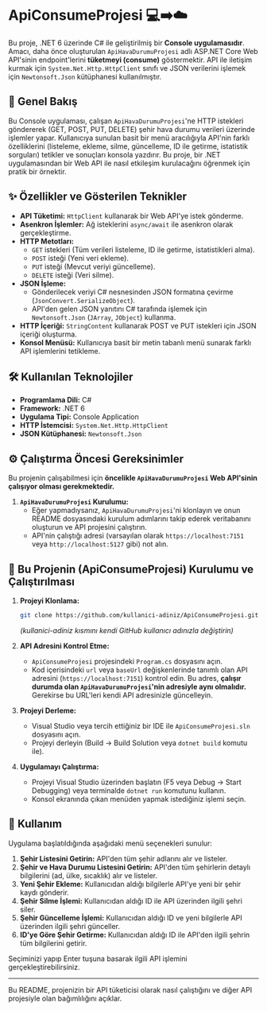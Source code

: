# ApiConsumeProjesi 💻➡️☁️

Bu proje, .NET 6 üzerinde C# ile geliştirilmiş bir **Console uygulamasıdır**. Amacı, daha önce oluşturulan `ApiHavaDurumuProjesi` adlı ASP.NET Core Web API'sinin endpoint'lerini **tüketmeyi (consume)** göstermektir. API ile iletişim kurmak için `System.Net.Http.HttpClient` sınıfı ve JSON verilerini işlemek için `Newtonsoft.Json` kütüphanesi kullanılmıştır.

## 🚀 Genel Bakış

Bu Console uygulaması, çalışan `ApiHavaDurumuProjesi`'ne HTTP istekleri göndererek (GET, POST, PUT, DELETE) şehir hava durumu verileri üzerinde işlemler yapar. Kullanıcıya sunulan basit bir menü aracılığıyla API'nin farklı özelliklerini (listeleme, ekleme, silme, güncelleme, ID ile getirme, istatistik sorguları) tetikler ve sonuçları konsola yazdırır. Bu proje, bir .NET uygulamasından bir Web API ile nasıl etkileşim kurulacağını öğrenmek için pratik bir örnektir.

## ✨ Özellikler ve Gösterilen Teknikler

*   **API Tüketimi:** `HttpClient` kullanarak bir Web API'ye istek gönderme.
*   **Asenkron İşlemler:** Ağ isteklerini `async/await` ile asenkron olarak gerçekleştirme.
*   **HTTP Metotları:**
    *   `GET` istekleri (Tüm verileri listeleme, ID ile getirme, istatistikleri alma).
    *   `POST` isteği (Yeni veri ekleme).
    *   `PUT` isteği (Mevcut veriyi güncelleme).
    *   `DELETE` isteği (Veri silme).
*   **JSON İşleme:**
    *   Gönderilecek veriyi C# nesnesinden JSON formatına çevirme (`JsonConvert.SerializeObject`).
    *   API'den gelen JSON yanıtını C# tarafında işlemek için `Newtonsoft.Json` (`JArray`, `JObject`) kullanma.
*   **HTTP İçeriği:** `StringContent` kullanarak POST ve PUT istekleri için JSON içeriği oluşturma.
*   **Konsol Menüsü:** Kullanıcıya basit bir metin tabanlı menü sunarak farklı API işlemlerini tetikleme.

## 🛠️ Kullanılan Teknolojiler

*   **Programlama Dili:** C#
*   **Framework:** .NET 6
*   **Uygulama Tipi:** Console Application
*   **HTTP İstemcisi:** `System.Net.Http.HttpClient`
*   **JSON Kütüphanesi:** `Newtonsoft.Json`

## ⚙️ Çalıştırma Öncesi Gereksinimler

Bu projenin çalışabilmesi için **öncelikle `ApiHavaDurumuProjesi` Web API'sinin çalışıyor olması gerekmektedir.**

1.  **`ApiHavaDurumuProjesi` Kurulumu:**
    *   Eğer yapmadıysanız, `ApiHavaDurumuProjesi`'ni klonlayın ve onun README dosyasındaki kurulum adımlarını takip ederek veritabanını oluşturun ve API projesini çalıştırın.
    *   API'nin çalıştığı adresi (varsayılan olarak `https://localhost:7151` veya `http://localhost:5127` gibi) not alın.

## 💾 Bu Projenin (ApiConsumeProjesi) Kurulumu ve Çalıştırılması

1.  **Projeyi Klonlama:**
    ```bash
    git clone https://github.com/kullanici-adiniz/ApiConsumeProjesi.git
    ```
    *(kullanici-adiniz kısmını kendi GitHub kullanıcı adınızla değiştirin)*

2.  **API Adresini Kontrol Etme:**
    *   `ApiConsumeProjesi` projesindeki `Program.cs` dosyasını açın.
    *   Kod içerisindeki `url` veya `baseUrl` değişkenlerinde tanımlı olan API adresini (`https://localhost:7151`) kontrol edin. Bu adres, **çalışır durumda olan `ApiHavaDurumuProjesi`'nin adresiyle aynı olmalıdır.** Gerekirse bu URL'leri kendi API adresinizle güncelleyin.

3.  **Projeyi Derleme:**
    *   Visual Studio veya tercih ettiğiniz bir IDE ile `ApiConsumeProjesi.sln` dosyasını açın.
    *   Projeyi derleyin (Build -> Build Solution veya `dotnet build` komutu ile).

4.  **Uygulamayı Çalıştırma:**
    *   Projeyi Visual Studio üzerinden başlatın (F5 veya Debug -> Start Debugging) veya terminalde `dotnet run` komutunu kullanın.
    *   Konsol ekranında çıkan menüden yapmak istediğiniz işlemi seçin.

## 📝 Kullanım

Uygulama başlatıldığında aşağıdaki menü seçenekleri sunulur:

1.  **Şehir Listesini Getirin:** API'den tüm şehir adlarını alır ve listeler.
2.  **Şehir ve Hava Durumu Listesini Getirin:** API'den tüm şehirlerin detaylı bilgilerini (ad, ülke, sıcaklık) alır ve listeler.
3.  **Yeni Şehir Ekleme:** Kullanıcıdan aldığı bilgilerle API'ye yeni bir şehir kaydı gönderir.
4.  **Şehir Silme İşlemi:** Kullanıcıdan aldığı ID ile API üzerinden ilgili şehri siler.
5.  **Şehir Güncelleme İşlemi:** Kullanıcıdan aldığı ID ve yeni bilgilerle API üzerinden ilgili şehri günceller.
6.  **ID'ye Göre Şehir Getirme:** Kullanıcıdan aldığı ID ile API'den ilgili şehrin tüm bilgilerini getirir.

Seçiminizi yapıp Enter tuşuna basarak ilgili API işlemini gerçekleştirebilirsiniz.

---
Bu README, projenizin bir API tüketicisi olarak nasıl çalıştığını ve diğer API projesiyle olan bağımlılığını açıklar.
